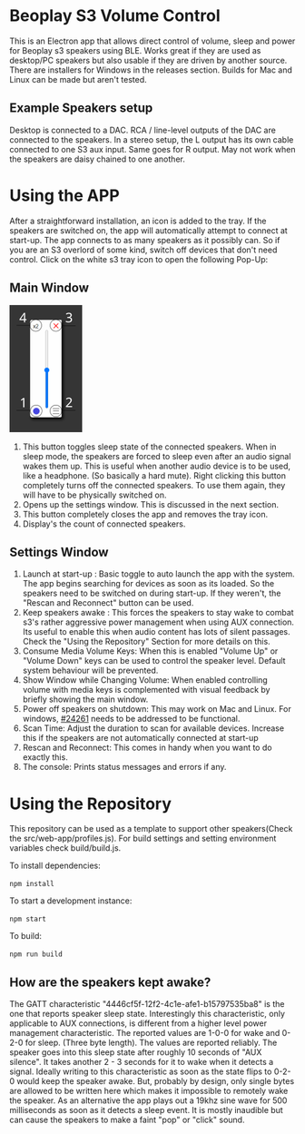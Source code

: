# Beoplay S3 Volume Control

This is an Electron app that allows direct control of volume, sleep and power for Beoplay s3 speakers using BLE. Works great if they are used as desktop/PC speakers but also usable if they are driven by another source. There are installers for Windows in the releases section. Builds for Mac and Linux can be made but aren't tested. 

## Example Speakers setup

Desktop is connected to a DAC. RCA / line-level outputs of the DAC are connected to the speakers. In a stereo setup, the L output has its own cable connected to one S3 aux input. Same goes for R output. May not work when the speakers are daisy chained to one another. 

# Using the APP

After a straightforward installation, an icon is added to the tray. If the speakers are switched on, the app will automatically attempt to connect at start-up. The app connects to as many speakers as it possibly can. So if you are an S3 overlord of some kind, switch off devices that don't need control. Click on the white s3 tray icon to open the following Pop-Up:

## Main Window

![Main Window](./assets/tray-pop-up-shot.png)

1. This button toggles sleep state of the connected speakers. When in sleep mode, the speakers are forced to sleep even after an audio signal wakes them up. This is useful when another audio device is to be used, like a headphone. (So basically a hard mute). Right clicking this button completely turns off the connected speakers. To use them again, they will have to be physically switched on.
2. Opens up the settings window. This is discussed in the next section.
3. This button completely closes the app and removes the tray icon.  
4. Display's the count of connected speakers.

## Settings Window

1. Launch at start-up : Basic toggle to auto launch the app with the system. The app begins searching for devices as soon as its loaded. So the speakers need to be switched on during start-up. If they weren't, the "Rescan and Reconnect" button can be used. 
2. Keep speakers awake : This forces the speakers to stay wake to combat s3's rather aggressive power management when using AUX connection. Its useful to enable this when audio content has lots of silent passages. Check the "Using the Repository" Section for more details on this.
3. Consume Media Volume Keys: When this is enabled "Volume Up" or "Volume Down" keys can be used to control the speaker level. Default system behaviour will be prevented.
4. Show Window while Changing Volume: When enabled controlling volume with media keys is complemented with visual feedback by briefly showing the main window.
5. Power off speakers on shutdown: This may work on Mac and Linux. For windows, [#24261](https://github.com/electron/electron/pull/24261)  needs to be addressed to be functional.
6. Scan Time: Adjust the duration to scan for available devices. Increase this if the speakers are not automatically connected at start-up
7. Rescan and Reconnect: This comes in handy when you want to do exactly this.
8. The console: Prints status messages and errors if any.

# Using the Repository

This repository can be used as a template to support other speakers(Check the src/web-app/profiles.js). For build settings and setting environment variables check build/build.js. 

To install dependencies: 

`npm install`

To start a development instance: 

`npm start`

To build:

`npm run build`

## How are the speakers kept awake?

The GATT characteristic "4446cf5f-12f2-4c1e-afe1-b15797535ba8" is the one that reports speaker sleep state. Interestingly this characteristic, only applicable to AUX connections,  is different from a higher level power management characteristic. The reported values are 1-0-0 for wake and 0-2-0 for sleep. (Three byte length). The values are reported reliably. The speaker goes into this sleep state after roughly 10 seconds of "AUX silence". It takes another 2 - 3 seconds for it to wake when it detects a signal. Ideally writing to this characteristic as soon as the state flips to 0-2-0 would keep the speaker awake. But, probably by design, only single bytes are allowed to be written here which makes it impossible to remotely wake the speaker. As an alternative the app plays out a 19khz sine wave for 500 milliseconds as soon as it detects a sleep event. It is mostly inaudible but can cause the speakers to make a faint "pop" or "click" sound.

